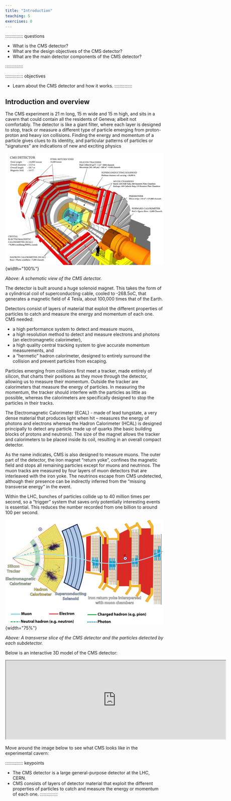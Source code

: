 ```yaml
---
title: "Introduction"
teaching: 5
exercises: 0
---
```


:::::::::::::: questions

- What is the CMS detector?
- What are the design objectives of the CMS detector?
- What are the main detector components of the CMS detector?

::::::::::::::

:::::::::::::: objectives
- Learn about the CMS detector and how it works.
::::::::::::::

## Introduction and overview

The CMS experiment is 21 m long, 15 m wide and 15 m high, and sits in a cavern that could contain all the residents of Geneva; albeit not comfortably.
The detector is like a giant filter, where each layer is designed to stop, track or measure a different type of particle emerging from proton-proton and heavy ion collisions. Finding the energy and momentum of a particle gives clues to its identity, and particular patterns of particles or “signatures” are indications of new and exciting physics

![](../fig/cms_160312_02.png){width="100%"}

*Above: A schematic view of the CMS detector.*

The detector is built around a huge solenoid magnet. This takes the form of a cylindrical coil of superconducting cable, cooled to -268.5oC, that generates a magnetic field of 4 Tesla, about 100,000 times that of the Earth.

Detectors consist of layers of material that exploit the different properties of particles to catch and measure the energy and momentum of each one. CMS needed:
* a high performance system to detect and measure muons,
* a high resolution method to detect and measure electrons and photons (an electromagnetic calorimeter),
* a high quality central tracking system to give accurate momentum measurements, and
* a “hermetic” hadron calorimeter, designed to entirely surround the collision and prevent particles from escaping.

Particles emerging from collisions first meet a tracker, made entirely of silicon, that charts their positions as they move through the detector, allowing us to measure their momentum. Outside the tracker are calorimeters that measure the energy of particles. In measuring the momentum, the tracker should interfere with the particles as little as possible, whereas the calorimeters are specifically designed to stop the particles in their tracks.

The Electromagnetic Calorimeter (ECAL) - made of lead tungstate, a very dense material that produces light when hit – measures the energy of photons and electrons whereas the Hadron Calorimeter (HCAL) is designed principally to detect any particle made up of quarks (the basic building blocks of protons and neutrons). The size of the magnet allows the tracker and calorimeters to be placed inside its coil, resulting in an overall compact detector.

As the name indicates, CMS is also designed to measure muons. The outer part of the detector, the iron magnet “return yoke”, confines the magnetic field and stops all remaining particles except for muons and neutrinos. The muon tracks are measured by four layers of muon detectors that are interleaved with the iron yoke. The neutrinos escape from CMS undetected, although their presence can be indirectly inferred from the “missing transverse energy” in the event.

Within the LHC, bunches of particles collide up to 40 million times per second, so a “trigger” system that saves only potentially interesting events is essential. This reduces the number recorded from one billion to around 100 per second.

![](../fig/CMSslice_whiteBackground.png){width="75%"}

*Above: A transverse slice of the CMS detector and the particles detected by each subdetector.*

Below is an interactive 3D model of the CMS detector:

<div class="embed-responsive embed-responsive-16by9">
 <iframe class="embed-responsive-item" src="https://cms3d.web.cern.ch/detector-embedded/" allowfullscreen  width=700 height=250 >
 </iframe>	
</div>
  
Move around the image below to see what CMS looks like in the experimental cavern:

<div id="aframe">
 <a-scene embedded>
  <a-sky src="https://github.com/cms-opendata-workshop/workshop2024-lesson-cms-detector/blob/863c255da22471d838f728d860f263d831d71847/episodes/fig/0pOgmYSEETO5_equirectangular_16384.jpg" rotation="0 -120 0">
  </a-sky>
 </a-scene>
</div>

:::::::::::::: keypoints
- The CMS detector is a large general-purpose detector at the LHC, CERN.
- CMS consists of layers of detector material that exploit the different properties of particles to catch and measure the energy or momentum of each one.
::::::::::::::
